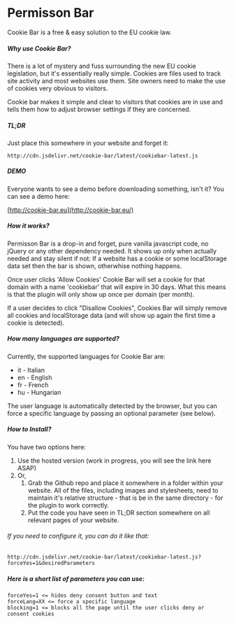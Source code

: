 Permisson Bar
=============

Cookie Bar is a free & easy solution to the EU cookie law.

##### Why use Cookie Bar?

There is a lot of mystery and fuss surrounding the new EU cookie legislation, but it's essentially really simple. Cookies are files used to track site activity and most websites use them. Site owners need to make the use of cookies very obvious to visitors.

Cookie bar makes it simple and clear to visitors that cookies are in use and tells them how to adjust browser settings if they are concerned.

##### TL;DR

Just place this somewhere in your website and forget it:

    http://cdn.jsdelivr.net/cookie-bar/latest/cookiebar-latest.js

##### DEMO

Everyone wants to see a demo before downloading something, isn't it? You can see a demo here:

[http://cookie-bar.eu](http://cookie-bar.eu/)

##### How it works?

Permisson Bar is a drop-in and forget, pure vanilla javascript code, no jQuery or any other dependency needed. It shows up only when actually needed and stay silent if not: If a website has a cookie or some localStorage data set then the bar is shown, otherwhise nothing happens.

Once user clicks 'Allow Cookies' Cookie Bar will set a cookie for that domain with a name 'cookiebar' that will expire in 30 days. What this means is that the plugin will only show up once per domain (per month).

If a user decides to click "Disallow Cookies", Cookies Bar will simply remove all cookies and localStorage data (and will show up again the first time a cookie is detected).

##### How many languages are supported?

Currently, the supported languages for Cookie Bar are:

* it - Italian
* en - English
* fr - French
* hu - Hungarian

The user language is automatically detected by the browser, but you can force a specific language by passing an optional parameter (see below).

##### How to Install?

You have two options here:
<ol>
	<li>Use the hosted version (work in progress, you will see the link here ASAP)</li>
	<li>Or, 
		<ol>
			<li>Grab the Github repo and place it somewhere in a folder within your website. All of the files, including images and stylesheets, need to maintain it's relative structure - that is be in the same directory - for the plugin to work correctly.</li>
			<li>Put the code you have seen in TL;DR section somewhere on all relevant pages of your website.</li>
		</ol>
	</li>
</ol>

###### If you need to configure it, you can do it like that:

    http://cdn.jsdelivr.net/cookie-bar/latest/cookiebar-latest.js?forceYes=1&desiredParameters

##### Here is a short list of parameters you can use:

    forceYes=1 <= hides deny consent button and text
    forceLang=XX <= force a specific language
    blocking=1 <= blocks all the page until the user clicks deny or consent cookies
    
